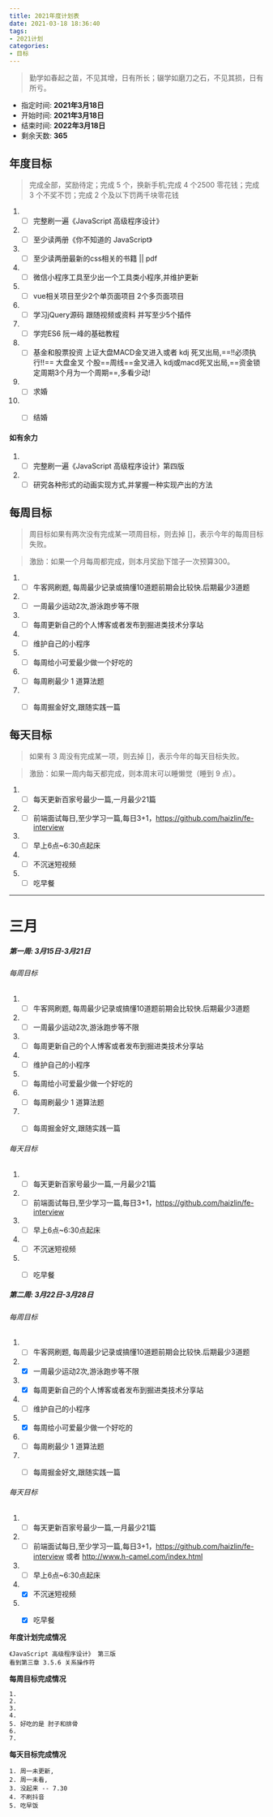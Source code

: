 ```yaml
---
title: 2021年度计划表
date: 2021-03-18 18:36:40
tags:
- 2021计划
categories:
- 目标
---
```


> 勤学如春起之苗，不见其增，日有所长；辍学如磨刀之石，不见其损，日有所亏。

- 指定时间: **2021年3月18日**
- 开始时间: **2021年3月18日**
- 结束时间: **2022年3月18日**
- 剩余天数: **365**

## 年度目标
> 完成全部，奖励待定；完成 5 个，换新手机;完成 4 个2500 零花钱；完成 3 个不奖不罚；完成 2 个及以下罚两千块零花钱

1. - [ ] 完整刷一遍《JavaScript 高级程序设计》
2. - [ ] 至少读两册《你不知道的 JavaScript》
3. - [ ] 至少读两册最新的css相关的书籍 || pdf
4. - [ ] 微信小程序工具至少出一个工具类小程序,并维护更新
5. - [ ] vue相关项目至少2个单页面项目 2个多页面项目
6. - [ ] 学习jQuery源码 跟随视频或资料 并写至少5个插件
7. - [ ] 学完ES6 阮一峰的基础教程
8. - [ ] 基金和股票投资 上证大盘MACD金叉进入或者 kdj 死叉出局,==!!必须执行!!== 大盘金叉 个股==周线==金叉进入 kdj或macd死叉出局,==资金锁定周期3个月为一个周期==,多看少动!
9. - [ ] 求婚
10. - [ ] 结婚



#### 如有余力
1. - [ ] 完整刷一遍《JavaScript 高级程序设计》第四版
2. - [ ] 研究各种形式的动画实现方式,并掌握一种实现产出的方法

## 每周目标
> 周目标如果有两次没有完成某一项周目标，则去掉 []，表示今年的每周目标失败。

> 激励：如果一个月每周都完成，则本月奖励下馆子一次预算300。

1. - [ ] 牛客网刷题, 每周最少记录或搞懂10道题前期会比较快.后期最少3道题
2. - [ ] 一周最少运动2次,游泳跑步等不限
3. - [ ] 每周更新自己的个人博客或者发布到掘进类技术分享站
4. - [ ] 维护自己的小程序
5. - [ ] 每周给小可爱最少做一个好吃的
6. - [ ] 每周刷最少 1 道算法题
7. - [ ] 每周掘金好文,跟随实践一篇


## 每天目标
> 如果有 3 周没有完成某一项，则去掉 []，表示今年的每天目标失败。

> 激励：如果一周内每天都完成，则本周末可以睡懒觉（睡到 9 点）。

1. - [ ] 每天更新百家号最少一篇,一月最少21篇
2. - [ ] 前端面试每日,至少学习一篇,每日3+1，https://github.com/haizlin/fe-interview
3. - [ ] 早上6点~6:30点起床
4. - [ ] 不沉迷短视频
5. - [ ] 吃早餐

<!-- more -->
---


# 三月

##### 第一周: 3月15日-3月21日

###### 每周目标
1. - [ ] 牛客网刷题, 每周最少记录或搞懂10道题前期会比较快.后期最少3道题
2. - [ ] 一周最少运动2次,游泳跑步等不限
3. - [ ] 每周更新自己的个人博客或者发布到掘进类技术分享站
4. - [ ] 维护自己的小程序
5. - [ ] 每周给小可爱最少做一个好吃的
6. - [ ] 每周刷最少 1 道算法题
7. - [ ] 每周掘金好文,跟随实践一篇


###### 每天目标

1. - [ ] 每天更新百家号最少一篇,一月最少21篇
2. - [ ] 前端面试每日,至少学习一篇,每日3+1，https://github.com/haizlin/fe-interview
3. - [ ] 早上6点~6:30点起床
4. - [ ] 不沉迷短视频
5. - [ ] 吃早餐




##### 第二周: 3月22日-3月28日

###### 每周目标
1. - [ ] 牛客网刷题, 每周最少记录或搞懂10道题前期会比较快.后期最少3道题
2. - [x] 一周最少运动2次,游泳跑步等不限
3. - [x] 每周更新自己的个人博客或者发布到掘进类技术分享站
4. - [ ] 维护自己的小程序
5. - [x] 每周给小可爱最少做一个好吃的
6. - [ ] 每周刷最少 1 道算法题
7. - [ ] 每周掘金好文,跟随实践一篇


###### 每天目标

1. - [ ] 每天更新百家号最少一篇,一月最少21篇
2. - [ ] 前端面试每日,至少学习一篇,每日3+1，https://github.com/haizlin/fe-interview 或者 http://www.h-camel.com/index.html
3. - [ ] 早上6点~6:30点起床
4. - [x] 不沉迷短视频
5. - [x] 吃早餐


**年度计划完成情况**
```
《JavaScript 高级程序设计》 第三版
看到第三章 3.5.6 关系操作符
```

**每周目标完成情况**
```
1.
2.
3.
4.
5. 好吃的是 肘子和排骨
6.
7.
```

**每天目标完成情况**

```
1. 周一未更新,
2. 周一未看,
3. 没起来 -- 7.30
4. 不刷抖音
5. 吃早饭
```